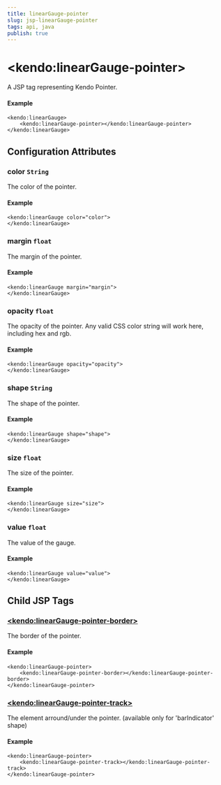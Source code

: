 ```yaml
---
title: linearGauge-pointer
slug: jsp-linearGauge-pointer
tags: api, java
publish: true
---
```


# \<kendo:linearGauge-pointer\>
A JSP tag representing Kendo Pointer.

#### Example
    <kendo:linearGauge>
        <kendo:linearGauge-pointer></kendo:linearGauge-pointer>
    </kendo:linearGauge>


## Configuration Attributes


### color `String`

The color of the pointer.

#### Example
    <kendo:linearGauge color="color">
    </kendo:linearGauge>



### margin `float`

The margin of the pointer.

#### Example
    <kendo:linearGauge margin="margin">
    </kendo:linearGauge>



### opacity `float`

The opacity of the pointer.
Any valid CSS color string will work here, including hex and rgb.

#### Example
    <kendo:linearGauge opacity="opacity">
    </kendo:linearGauge>



### shape `String`

The shape of the pointer.

#### Example
    <kendo:linearGauge shape="shape">
    </kendo:linearGauge>



### size `float`

The size of the pointer.

#### Example
    <kendo:linearGauge size="size">
    </kendo:linearGauge>



### value `float`

The value of the gauge.

#### Example
    <kendo:linearGauge value="value">
    </kendo:linearGauge>



## Child JSP Tags

### [\<kendo:linearGauge-pointer-border\>](/api/wrappers/jsp/lineargauge/pointer-border)

The border of the pointer.

#### Example

    <kendo:linearGauge-pointer>
        <kendo:linearGauge-pointer-border></kendo:linearGauge-pointer-border>
    </kendo:linearGauge-pointer>
 
### [\<kendo:linearGauge-pointer-track\>](/api/wrappers/jsp/lineargauge/pointer-track)

The element arround/under the pointer.
(available only for 'barIndicator' shape)

#### Example

    <kendo:linearGauge-pointer>
        <kendo:linearGauge-pointer-track></kendo:linearGauge-pointer-track>
    </kendo:linearGauge-pointer>
 
